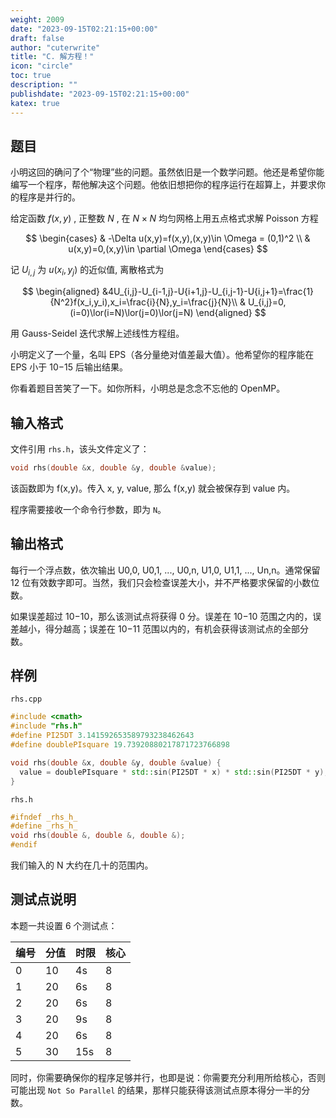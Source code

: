 ```yaml
---
weight: 2009
date: "2023-09-15T02:21:15+00:00"
draft: false
author: "cuterwrite"
title: "C. 解方程！"
icon: "circle"
toc: true
description: ""
publishdate: "2023-09-15T02:21:15+00:00"
katex: true
---
```


## 题目

小明这回的确问了个“物理”些的问题。虽然依旧是一个数学问题。他还是希望你能编写一个程序，帮他解决这个问题。他依旧想把你的程序运行在超算上，并要求你的程序是并行的。

给定函数 $f(x,y)$ , 正整数 $N$ , 在 $N×N$ 均匀网格上用五点格式求解 Poisson 方程

$$
\begin{cases}
& -\Delta u(x,y)=f(x,y),(x,y)\in \Omega = (0,1)^2 \\
& u(x,y)=0,(x,y)\in \partial \Omega
\end{cases}
$$

记 $U_{i,j}$​ 为 $u(x_i,y_j​)$ 的近似值, 离散格式为

$$
\begin{aligned}
&4U_{i,j}-U_{i-1,j}-U{i+1,j}-U_{i,j-1}-U{i,j+1}=\frac{1}{N^2}f(x_i,y_i),x_i=\frac{i}{N},y_i=\frac{j}{N}\\
& U_{i,j}=0,(i=0)\lor(i=N)\lor(j=0)\lor(j=N)
\end{aligned}
$$

用 Gauss-Seidel 迭代求解上述线性方程组。

小明定义了一个量，名叫 EPS（各分量绝对值差最大值）。他希望你的程序能在 EPS 小于 10−15 后输出结果。

你看着题目苦笑了一下。如你所料，小明总是念念不忘他的 OpenMP。

## 输入格式

文件引用 `rhs.h`，该头文件定义了：

```cpp
void rhs(double &x, double &y, double &value);
```

该函数即为 f(x,y)。传入 x, y, value, 那么 f(x,y) 就会被保存到 value 内。

程序需要接收一个命令行参数，即为 `N`。

## 输出格式

每行一个浮点数，依次输出 U0,0​, U0,1​, ..., U0,n​, U1,0​, U1,1​, ..., Un,n​。通常保留 12 位有效数字即可。当然，我们只会检查误差大小，并不严格要求保留的小数位数。

如果误差超过 10−10，那么该测试点将获得 0 分。误差在 10−10 范围之内的，误差越小，得分越高；误差在 10−11 范围以内的，有机会获得该测试点的全部分数。

## 样例

`rhs.cpp`

```cpp
#include <cmath>
#include "rhs.h"
#define PI25DT 3.141592653589793238462643
#define doublePIsquare 19.73920880217871723766898

void rhs(double &x, double &y, double &value) {
  value = doublePIsquare * std::sin(PI25DT * x) * std::sin(PI25DT * y);
}
```

`rhs.h`

```cpp
#ifndef _rhs_h_
#define _rhs_h_
void rhs(double &, double &, double &);
#endif
```

我们输入的 N 大约在几十的范围内。

## 测试点说明

本题一共设置 6 个测试点：

| 编号  | 分值  | 时限  | 核心  |
| --- | --- | --- | --- |
| 0   | 10  | 4s  | 8   |
| 1   | 20  | 6s  | 8   |
| 2   | 20  | 6s  | 8   |
| 3   | 20  | 9s  | 8   |
| 4   | 20  | 6s  | 8   |
| 5   | 30  | 15s | 8   |

同时，你需要确保你的程序足够并行，也即是说：你需要充分利用所给核心，否则可能出现 `Not So Parallel` 的结果，那样只能获得该测试点原本得分一半的分数。
